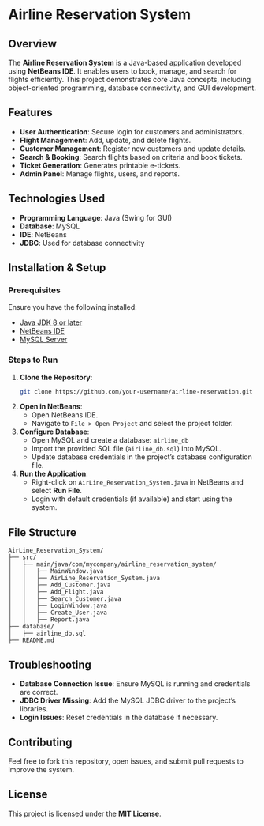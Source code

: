# Airline Reservation System

## Overview
The **Airline Reservation System** is a Java-based application developed using **NetBeans IDE**. It enables users to book, manage, and search for flights efficiently. This project demonstrates core Java concepts, including object-oriented programming, database connectivity, and GUI development.

## Features
- **User Authentication**: Secure login for customers and administrators.
- **Flight Management**: Add, update, and delete flights.
- **Customer Management**: Register new customers and update details.
- **Search & Booking**: Search flights based on criteria and book tickets.
- **Ticket Generation**: Generates printable e-tickets.
- **Admin Panel**: Manage flights, users, and reports.

## Technologies Used
- **Programming Language**: Java (Swing for GUI)
- **Database**: MySQL
- **IDE**: NetBeans
- **JDBC**: Used for database connectivity

## Installation & Setup

### Prerequisites
Ensure you have the following installed:
- [Java JDK 8 or later](https://www.oracle.com/java/technologies/javase-jdk11-downloads.html)
- [NetBeans IDE](https://netbeans.apache.org/download/)
- [MySQL Server](https://dev.mysql.com/downloads/mysql/)

### Steps to Run
1. **Clone the Repository**:
   ```sh
   git clone https://github.com/your-username/airline-reservation.git
   ```
2. **Open in NetBeans**:
   - Open NetBeans IDE.
   - Navigate to `File > Open Project` and select the project folder.
3. **Configure Database**:
   - Open MySQL and create a database: `airline_db`
   - Import the provided SQL file (`airline_db.sql`) into MySQL.
   - Update database credentials in the project’s database configuration file.
4. **Run the Application**:
   - Right-click on `AirLine_Reservation_System.java` in NetBeans and select **Run File**.
   - Login with default credentials (if available) and start using the system.

## File Structure
```
AirLine_Reservation_System/
├── src/
│   ├── main/java/com/mycompany/airline_reservation_system/
│   │   ├── MainWindow.java
│   │   ├── AirLine_Reservation_System.java
│   │   ├── Add_Customer.java
│   │   ├── Add_Flight.java
│   │   ├── Search_Customer.java
│   │   ├── LoginWindow.java
│   │   ├── Create_User.java
│   │   ├── Report.java
├── database/
│   ├── airline_db.sql
├── README.md
```

## Troubleshooting
- **Database Connection Issue**: Ensure MySQL is running and credentials are correct.
- **JDBC Driver Missing**: Add the MySQL JDBC driver to the project’s libraries.
- **Login Issues**: Reset credentials in the database if necessary.

## Contributing
Feel free to fork this repository, open issues, and submit pull requests to improve the system.

## License
This project is licensed under the **MIT License**.

